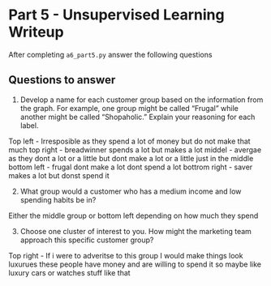 # Part 5 - Unsupervised Learning Writeup

After completing `a6_part5.py` answer the following questions

## Questions to answer

1. Develop a name for each customer group based on the information from the graph. For example, one group might be called “Frugal” while another might be called “Shopaholic.” Explain your reasoning for each label.

Top left - Irresposible as they spend a lot of money but do not make that much 
top right - breadwinner spends a lot but makes a lot 
middel - avergae as they dont a lot or a little but dont make a lot or a little just in the middle
bottom left - frugal dont make a lot dont spend a lot
bottrom right - saver makes a lot but donst spend it 

2. What group would a customer who has a medium income and low spending habits be in?

Either the middle group or bottom left depending on how much they spend

3. Choose one cluster of interest to you. How might the marketing team approach this specific customer group?

Top right - If i were to adveritse to this group I would make things look luxurues these people have money and are willing to spend it so maybe like luxury cars or watches stuff like that
